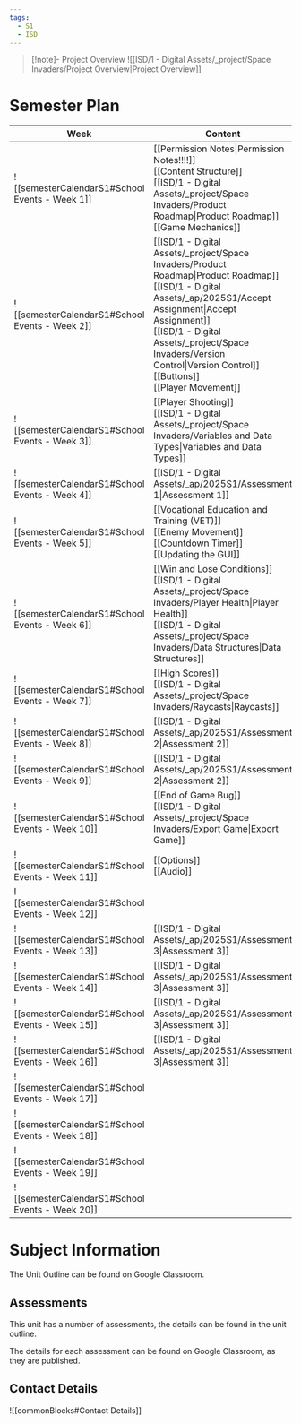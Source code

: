 ```yaml
---
tags:
  - S1
  - ISD
---
```

> [!note]- Project Overview 
> ![[ISD/1 - Digital Assets/_project/Space Invaders/Project Overview|Project Overview]]


# Semester Plan

| Week                                            | Content                                                                                                                                                                                                                                                                                        | Submissions                                                                 |
| ----------------------------------------------- | ---------------------------------------------------------------------------------------------------------------------------------------------------------------------------------------------------------------------------------------------------------------------------------------------- | --------------------------------------------------------------------------- |
| ![[semesterCalendarS1#School Events - Week 1]]  | [[Permission Notes\|Permission Notes!!!!]]<br>[[Content Structure]]<br>[[ISD/1 - Digital Assets/_project/Space Invaders/Product Roadmap\|Product Roadmap]]<br>[[Game Mechanics]]                                                                                                               |                                                                             |
| ![[semesterCalendarS1#School Events - Week 2]]  | [[ISD/1 - Digital Assets/_project/Space Invaders/Product Roadmap\|Product Roadmap]]<br>[[ISD/1 - Digital Assets/_ap/2025S1/Accept Assignment\|Accept Assignment]]<br>[[ISD/1 - Digital Assets/_project/Space Invaders/Version Control\|Version Control]]<br>[[Buttons]]<br>[[Player Movement]] |                                                                             |
| ![[semesterCalendarS1#School Events - Week 3]]  | [[Player Shooting]]<br>[[ISD/1 - Digital Assets/_project/Space Invaders/Variables and Data Types\|Variables and Data Types]]                                                                                                                                                                   |                                                                             |
| ![[semesterCalendarS1#School Events - Week 4]]  | [[ISD/1 - Digital Assets/_ap/2025S1/Assessment 1\|Assessment 1]]                                                                                                                                                                                                                               | [[ISD/1 - Digital Assets/_ap/2025S1/Assessment 1\|Assessment 1 Due Friday]] |
| ![[semesterCalendarS1#School Events - Week 5]]  | [[Vocational Education and Training (VET)]]<br>[[Enemy Movement]]<br>[[Countdown Timer]]<br>[[Updating the GUI]]<br>                                                                                                                                                                           | ICTICT214 - Google classroom                                                |
| ![[semesterCalendarS1#School Events - Week 6]]  | [[Win and Lose Conditions]]<br>[[ISD/1 - Digital Assets/_project/Space Invaders/Player Health\|Player Health]]<br>[[ISD/1 - Digital Assets/_project/Space Invaders/Data Structures\|Data Structures]]                                                                                          |                                                                             |
| ![[semesterCalendarS1#School Events - Week 7]]  | [[High Scores]]<br>[[ISD/1 - Digital Assets/_project/Space Invaders/Raycasts\|Raycasts]]                                                                                                                                                                                                       |                                                                             |
| ![[semesterCalendarS1#School Events - Week 8]]  | [[ISD/1 - Digital Assets/_ap/2025S1/Assessment 2\|Assessment 2]]                                                                                                                                                                                                                               |                                                                             |
| ![[semesterCalendarS1#School Events - Week 9]]  | [[ISD/1 - Digital Assets/_ap/2025S1/Assessment 2\|Assessment 2]]                                                                                                                                                                                                                               | [[ISD/1 - Digital Assets/_ap/2025S1/Assessment 2\|Assessment 2 Due Friday]] |
| ![[semesterCalendarS1#School Events - Week 10]] | [[End of Game Bug]]<br>[[ISD/1 - Digital Assets/_project/Space Invaders/Export Game\|Export Game]]                                                                                                                                                                                             |                                                                             |
| ![[semesterCalendarS1#School Events - Week 11]] | [[Options]]<br>[[Audio]]                                                                                                                                                                                                                                                                       |                                                                             |
| ![[semesterCalendarS1#School Events - Week 12]] |                                                                                                                                                                                                                                                                                                |                                                                             |
| ![[semesterCalendarS1#School Events - Week 13]] | [[ISD/1 - Digital Assets/_ap/2025S1/Assessment 3\|Assessment 3]]                                                                                                                                                                                                                               |                                                                             |
| ![[semesterCalendarS1#School Events - Week 14]] | [[ISD/1 - Digital Assets/_ap/2025S1/Assessment 3\|Assessment 3]]                                                                                                                                                                                                                               |                                                                             |
| ![[semesterCalendarS1#School Events - Week 15]] | [[ISD/1 - Digital Assets/_ap/2025S1/Assessment 3\|Assessment 3]]                                                                                                                                                                                                                               |                                                                             |
| ![[semesterCalendarS1#School Events - Week 16]] | [[ISD/1 - Digital Assets/_ap/2025S1/Assessment 3\|Assessment 3]]                                                                                                                                                                                                                               | **Friday** [[ISD/1 - Digital Assets/_ap/2025S1/Assessment 3\|Assessment 3]] |
| ![[semesterCalendarS1#School Events - Week 17]] |                                                                                                                                                                                                                                                                                                |                                                                             |
| ![[semesterCalendarS1#School Events - Week 18]] |                                                                                                                                                                                                                                                                                                |                                                                             |
| ![[semesterCalendarS1#School Events - Week 19]] |                                                                                                                                                                                                                                                                                                |                                                                             |
| ![[semesterCalendarS1#School Events - Week 20]] |                                                                                                                                                                                                                                                                                                |                                                                             |

# Subject Information

The Unit Outline can be found on Google Classroom.

## Assessments

This unit has a number of assessments, the details can be found in the unit outline.

The details for each assessment can be found on Google Classroom, as they are published.

## Contact Details

![[commonBlocks#Contact Details]]

